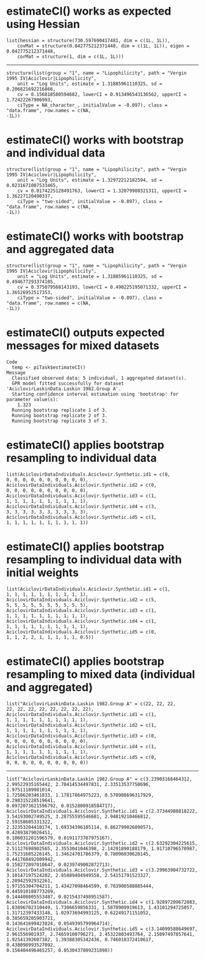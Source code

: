 # estimateCI() works as expected using Hessian

    list(hessian = structure(730.597690417481, dim = c(1L, 1L)), 
        covMat = structure(0.042775212371448, dim = c(1L, 1L)), eigen = 0.042775212371448, 
        corMat = structure(1, dim = c(1L, 1L)))

---

    structure(list(group = "1", name = "Lipophilicity", path = "Vergin 1995 IV|Aciclovir|Lipophilicity", 
        unit = "Log Units", estimate = 1.31885961110325, sd = 0.206821692216866, 
        cv = 0.156818580594682, lowerCI = 0.913496543136562, upperCI = 1.72422267906993, 
        ciType = NA_character_, initialValue = -0.097), class = "data.frame", row.names = c(NA, 
    -1L))

# estimateCI() works with bootstrap and individual data

    structure(list(group = "1", name = "Lipophilicity", path = "Vergin 1995 IV|Aciclovir|Lipophilicity", 
        unit = "Log Units", estimate = 1.32972212182594, sd = 0.0231671007533465, 
        cv = 0.0174225128491763, lowerCI = 1.32079980321311, upperCI = 1.36227120490337, 
        ciType = "two-sided", initialValue = -0.097), class = "data.frame", row.names = c(NA, 
    -1L))

# estimateCI() works with bootstrap and aggregated data

    structure(list(group = "1", name = "Lipophilicity", path = "Vergin 1995 IV|Aciclovir|Lipophilicity", 
        unit = "Log Units", estimate = 1.31885961110325, sd = 0.494677293374105, 
        cv = 0.375079568143193, lowerCI = 0.490225195071332, upperCI = 1.36526952517353, 
        ciType = "two-sided", initialValue = -0.097), class = "data.frame", row.names = c(NA, 
    -1L))

# estimateCI() outputs expected messages for mixed datasets

    Code
      temp <- piTask$estimateCI()
    Message
      Classified observed data: 5 individual, 1 aggregated dataset(s).
      GPR model fitted successfully for dataset 'AciclovirLaskinData.Laskin 1982.Group A'.
      Starting confidence interval estimation using 'bootstrap' for parameter value(s):
        1.323
      Running bootstrap replicate 1 of 3.
      Running bootstrap replicate 2 of 3.
      Running bootstrap replicate 3 of 3.

# estimateCI() applies bootstrap resampling to individual data

    list(AciclovirDataIndividuals.Aciclovir.Synthetic.id1 = c(0, 
    0, 0, 0, 0, 0, 0, 0, 0, 0, 0), AciclovirDataIndividuals.Aciclovir.Synthetic.id2 = c(0, 
    0, 0, 0, 0, 0, 0, 0, 0, 0, 0), AciclovirDataIndividuals.Aciclovir.Synthetic.id3 = c(1, 
    1, 1, 1, 1, 1, 1, 1, 1, 1, 1), AciclovirDataIndividuals.Aciclovir.Synthetic.id4 = c(3, 
    3, 3, 3, 3, 3, 3, 3, 3, 3, 3), AciclovirDataIndividuals.Aciclovir.Synthetic.id5 = c(1, 
    1, 1, 1, 1, 1, 1, 1, 1, 1, 1))

# estimateCI() applies bootstrap resampling to individual data with initial weights

    list(AciclovirDataIndividuals.Aciclovir.Synthetic.id1 = c(1, 
    1, 1, 1, 1, 1, 1, 1, 1, 1, 1), AciclovirDataIndividuals.Aciclovir.Synthetic.id2 = c(5, 
    5, 5, 5, 5, 5, 5, 5, 5, 5, 5), AciclovirDataIndividuals.Aciclovir.Synthetic.id3 = c(1, 
    1, 1, 1, 1, 1, 1, 1, 1, 1, 1), AciclovirDataIndividuals.Aciclovir.Synthetic.id4 = c(1, 
    1, 1, 1, 1, 1, 1, 1, 1, 1, 1), AciclovirDataIndividuals.Aciclovir.Synthetic.id5 = c(0, 
    1, 1, 2, 2, 1, 1, 1, 1, 1, 0.5))

# estimateCI() applies bootstrap resampling to mixed data (individual and aggregated)

    list("AciclovirLaskinData.Laskin 1982.Group A" = c(22, 22, 22, 
    22, 22, 22, 22, 22, 22, 22, 22), AciclovirDataIndividuals.Aciclovir.Synthetic.id1 = c(1, 
    1, 1, 1, 1, 1, 1, 1, 1, 1, 1), AciclovirDataIndividuals.Aciclovir.Synthetic.id2 = c(1, 
    1, 1, 1, 1, 1, 1, 1, 1, 1, 1), AciclovirDataIndividuals.Aciclovir.Synthetic.id3 = c(0, 
    0, 0, 0, 0, 0, 0, 0, 0, 0, 0), AciclovirDataIndividuals.Aciclovir.Synthetic.id4 = c(1, 
    1, 1, 1, 1, 1, 1, 1, 1, 1, 1), AciclovirDataIndividuals.Aciclovir.Synthetic.id5 = c(0, 
    0, 0, 0, 0, 0, 0, 0, 0, 0, 0))

---

    list("AciclovirLaskinData.Laskin 1982.Group A" = c(3.23903168464312, 
    2.99522935165442, 2.70414534497831, 2.33513537750696, 1.97511189981014, 
    1.72586203461833, 1.17817864975223, 0.570908696317929, 0.298315228519641, 
    0.0972073621596792, 0.0152800918584717), AciclovirDataIndividuals.Aciclovir.Synthetic.id1 = c(2.37344988818222, 
    3.54193002749525, 3.28755595546681, 2.94819210466812, 2.59158605331322, 
    2.32353204410174, 1.69334396105114, 0.862799026890571, 0.42893879026451, 
    0.106031201596579, 0.0191173707975167), AciclovirDataIndividuals.Aciclovir.Synthetic.id2 = c(2.63292304225615, 
    2.51127698902565, 2.3553041046398, 2.14291890188179, 1.91710796570987, 
    1.75231605226145, 1.34624701786379, 0.78096030620145, 0.441768492009942, 
    0.158272897010647, 0.0239749002872713), AciclovirDataIndividuals.Aciclovir.Synthetic.id3 = c(3.29963904732722, 
    3.10147197524202, 2.85889404949558, 2.54151791523327, 2.20942592932261, 
    1.97155304704211, 1.43427098464599, 0.783900588885444, 0.445910188773269, 
    0.144408005553487, 0.0215437498951587), AciclovirDataIndividuals.Aciclovir.Synthetic.id4 = c(1.92897209672083, 
    1.83896702310449, 1.7306659856331, 1.5870909919613, 1.43101294725057, 
    1.31712397433148, 1.02973694993125, 0.62249171151052, 0.385659205903721, 
    0.143641699423824, 0.0549395799964714), AciclovirDataIndividuals.Aciclovir.Synthetic.id5 = c(3.14099588649697, 
    2.961556901937, 2.74659100796271, 2.45322803493764, 2.15097497857641, 
    1.92541392607382, 1.39388305342436, 0.746018372410617, 0.438098993527092, 
    0.156404496465257, 0.0530437809231898))

